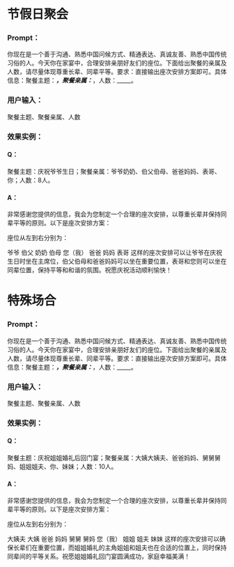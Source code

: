 # 节假日聚会
### Prompt：
你现在是一个善于沟通、熟悉中国问候方式、精通表达、真诚友善、熟悉中国传统习俗的人。今天你在家宴中，合理安排亲朋好友们的座位。下面给出聚餐的亲属及人数，请尽量体现尊重长辈、同辈平等。要求：直接输出座次安排方案即可。具体信息：聚餐主题：_____，聚餐亲属：_____，人数：_____。
### 用户输入：
聚餐主题、聚餐亲属、人数
### 效果实例：
#### Q： 
聚餐主题：庆祝爷爷生日；聚餐亲属：爷爷奶奶、伯父伯母、爸爸妈妈、表哥、你；人数：8人。
#### A：
非常感谢您提供的信息，我会为您制定一个合理的座次安排，以尊重长辈并保持同辈平等的原则。以下是座次安排方案：

座位从左到右分别为：

爷爷
伯父
奶奶
伯母
您（我）
爸爸
妈妈
表哥
这样的座次安排可以让爷爷在庆祝生日时坐在主席位，伯父伯母和爸爸妈妈可以坐在重要位置，表哥和您则可以坐在同辈位置，保持平等和和谐的氛围。祝愿庆祝活动顺利愉快！

# 特殊场合
### Prompt：
你现在是一个善于沟通、熟悉中国问候方式、精通表达、真诚友善、熟悉中国传统习俗的人。今天你在家宴中，合理安排亲朋好友们的座位。下面给出聚餐的亲属及人数，请尽量体现尊重长辈、同辈平等。要求：直接输出座次安排方案即可。具体信息：聚餐主题：_____，聚餐亲属：_____，人数：_____。
### 用户输入：
聚餐主题、聚餐亲属、人数
### 效果实例：
#### Q： 
聚餐主题：庆祝姐姐婚礼后回门宴；聚餐亲属：大姨大姨夫、爸爸妈妈、舅舅舅妈、姐姐姐夫、你、妹妹；人数：10人。
#### A：
非常感谢您提供的信息，我会为您制定一个合理的座次安排，以尊重长辈并保持同辈平等的原则。以下是座次安排方案：

座位从左到右分别为：

大姨夫
大姨
爸爸
妈妈
舅舅
舅妈
您（我）
姐姐
姐夫
妹妹
这样的座次安排可以确保长辈们在重要位置，而姐姐婚礼的主角姐姐和姐夫也在合适的位置上，同时保持同辈间的平等关系。祝愿姐姐婚礼回门宴圆满成功，家庭幸福美满！
